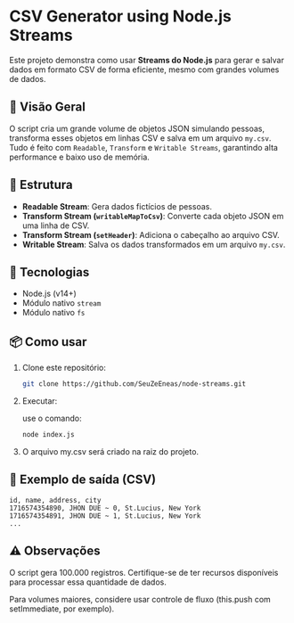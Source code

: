 # CSV Generator using Node.js Streams

Este projeto demonstra como usar **Streams do Node.js** para gerar e salvar dados em formato CSV de forma eficiente, mesmo com grandes volumes de dados.

## 🚀 Visão Geral

O script cria um grande volume de objetos JSON simulando pessoas, transforma esses objetos em linhas CSV e salva em um arquivo `my.csv`. Tudo é feito com `Readable`, `Transform` e `Writable Streams`, garantindo alta performance e baixo uso de memória.

## 📂 Estrutura

- **Readable Stream**: Gera dados fictícios de pessoas.
- **Transform Stream (`writableMapToCsv`)**: Converte cada objeto JSON em uma linha de CSV.
- **Transform Stream (`setHeader`)**: Adiciona o cabeçalho ao arquivo CSV.
- **Writable Stream**: Salva os dados transformados em um arquivo `my.csv`.

## 🧱 Tecnologias

- Node.js (v14+)
- Módulo nativo `stream`
- Módulo nativo `fs`

## 📦 Como usar

1. Clone este repositório:
   ```bash
   git clone https://github.com/SeuZeEneas/node-streams.git
   

2. Executar:
   
   use o comando:
   ```bash
   node index.js
   ```

3. O arquivo my.csv será criado na raiz do projeto.

## 📝 Exemplo de saída (CSV)

```
id, name, address, city
1716574354890, JHON DUE ~ 0, St.Lucius, New York
1716574354891, JHON DUE ~ 1, St.Lucius, New York
...
```
## ⚠️ Observações
   O script gera 100.000 registros. Certifique-se de ter recursos disponíveis para processar essa quantidade de dados.
   
   Para volumes maiores, considere usar controle de fluxo (this.push com setImmediate, por exemplo).

